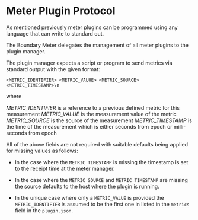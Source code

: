 # Meter Plugin Protocol
As mentioned previously meter plugins can be programmed using any language that can write to standard out.

The Boundary Meter delegates the management of all meter plugins to the plugin manager.

The plugin manager expects a script or program to send metrics via standard output with the given format:

```
<METRIC_IDENTIFIER> <METRIC_VALUE> <METRIC_SOURCE> <METRIC_TIMESTAMP>\n
```

where

_METRIC_IDENTIFIER_ is a reference to a previous defined metric for this measurement
_METRIC_VALUE_ is the measurement value of the metric
_METRIC_SOURCE_ is the source of the measurement
_METRIC_TIMESTAMP_ is the time of the measurement which is either seconds from epoch or milli-seconds from epoch

All of the above fields are not required with suitable defaults being applied for missing values as follows:

- In the case where the `METRIC_TIMESTAMP` is missing the timestamp is set to the receipt time at the meter manager.

- In the case where the `METRIC_SOURCE` and `METRIC_TIMESTAMP` are missing the source defaults to the host where the plugin is running.

- In the unique case where only a `METRIC_VALUE` is provided the `METRIC_IDENTIFIER` is assumed to be the first one in listed in the `metrics` field in the `plugin.json`.



